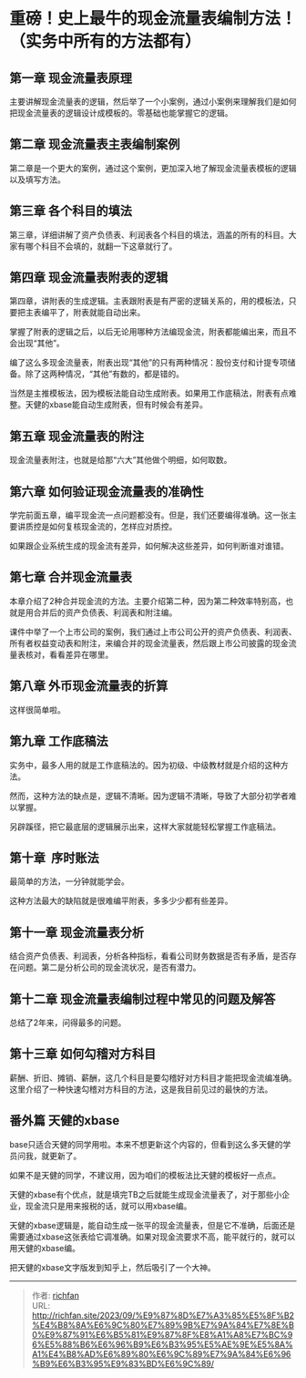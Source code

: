 # 重磅！史上最牛的现金流量表编制方法！（实务中所有的方法都有）

## 第一章 现金流量表原理

主要讲解现金流量表的逻辑，然后举了一个小案例，通过小案例来理解我们是如何把现金流量表的逻辑设计成模板的。零基础也能掌握它的逻辑。  

## 第二章 现金流量表主表编制案例  

第二章是一个更大的案例，通过这个案例，更加深入地了解现金流量表模板的逻辑以及填写方法。

## 第三章 各个科目的填法  

第三章，详细讲解了资产负债表、利润表各个科目的填法，涵盖的所有的科目。大家有哪个科目不会填的，就翻一下这章就行了。

## 第四章 现金流量表附表的逻辑

第四章，讲附表的生成逻辑。主表跟附表是有严密的逻辑关系的，用的模板法，只要把主表编平了，附表就能自动出来。

掌握了附表的逻辑之后，以后无论用哪种方法编现金流，附表都能编出来，而且不会出现“其他”。

编了这么多现金流量表，附表出现“其他”的只有两种情况：股份支付和计提专项储备。除了这两种情况，“其他”有数的，都是错的。

当然是主推模板法，因为模板法能自动生成附表。如果用工作底稿法，附表有点难整。天健的xbase能自动生成附表，但有时候会有差异。

## 第五章 现金流量表的附注  

现金流量表附注，也就是给那“六大”其他做个明细，如何取数。

## 第六章 如何验证现金流量表的准确性

学完前面五章，编平现金流一点问题都没有。但是，我们还要编得准确。这一张主要讲质控是如何复核现金流的，怎样应对质控。

如果跟企业系统生成的现金流有差异，如何解决这些差异，如何判断谁对谁错。

## 第七章 合并现金流量表  

本章介绍了2种合并现金流的方法。主要介绍第二种，因为第二种效率特别高，也就是用合并后的资产负债表、利润表和附注编。

课件中举了一个上市公司的案例，我们通过上市公司公开的资产负债表、利润表、所有者权益变动表和附注，来编合并的现金流量表，然后跟上市公司披露的现金流量表核对，看看差异在哪里。  

## 第八章 外币现金流量表的折算

这样很简单啦。

## 第九章 工作底稿法  

实务中，最多人用的就是工作底稿法的。因为初级、中级教材就是介绍的这种方法。  

然而，这种方法的缺点是，逻辑不清晰。因为逻辑不清晰，导致了大部分初学者难以掌握。

另辟蹊径，把它最底层的逻辑展示出来，这样大家就能轻松掌握工作底稿法。

## 第十章  序时账法

最简单的方法，一分钟就能学会。  

这种方法最大的缺陷就是很难编平附表，多多少少都有些差异。

## 第十一章 现金流量表分析

结合资产负债表、利润表，分析各种指标，看看公司财务数据是否有矛盾，是否存在问题。第二是分析公司的现金流状况，是否有潜力。  

## 第十二章 现金流量表编制过程中常见的问题及解答  

总结了2年来，问得最多的问题。

## 第十三章 如何勾稽对方科目  

薪酬、折旧、摊销、薪酬，这几个科目是要勾稽好对方科目才能把现金流编准确。这里介绍了一种快速勾稽对方科目的方法，这是我目前见过的最快的方法。  

## 番外篇 天健的xbase  

base只适合天健的同学用啦。本来不想更新这个内容的，但看到这么多天健的学员问我，就更新了。  

如果不是天健的同学，不建议用，因为咱们的模板法比天健的模板好一点点。

天健的xbase有个优点，就是填完TB之后就能生成现金流量表了，对于那些小企业，现金流只是用来报税的话，就可以用xbase编。

天健的xbase逻辑是，能自动生成一张平的现金流量表，但是它不准确，后面还是需要通过xbase这张表给它调准确。如果对现金流要求不高，能平就行的，就可以用天健的xbase编。  

把天健的xbase文字版发到知乎上，然后吸引了一个大神。

---

> 作者: [richfan](https://richfan.site/)  
> URL: http://richfan.site/2023/09/%E9%87%8D%E7%A3%85%E5%8F%B2%E4%B8%8A%E6%9C%80%E7%89%9B%E7%9A%84%E7%8E%B0%E9%87%91%E6%B5%81%E9%87%8F%E8%A1%A8%E7%BC%96%E5%88%B6%E6%96%B9%E6%B3%95%E5%AE%9E%E5%8A%A1%E4%B8%AD%E6%89%80%E6%9C%89%E7%9A%84%E6%96%B9%E6%B3%95%E9%83%BD%E6%9C%89/  

